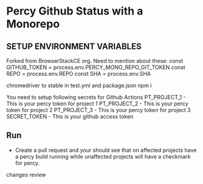 # Percy Github Status with a Monorepo

## SETUP ENVIRONMENT VARIABLES

Forked from BrowserStackCE org.
Need to mention about these: 
const GITHUB_TOKEN = process.env.PERCY_MONO_REPO_GIT_TOKEN
const REPO = process.env.REPO
const SHA = process.env.SHA

chromedriver to stable in test.yml and package.json 
npm i

You need to setup following secrets for Github Actions
PT_PROJECT_1 - This is your percy token for project 1
PT_PROJECT_2 - This is your percy token for project 2
PT_PROJECT_3 - This is your percy token for project 3
SECRET_TOKEN - This is your github access token

## Run

* Create a pull request and your should see that on affected projects have a percy build running while unaffected projects will have a checkmark for percy.

changes review 
